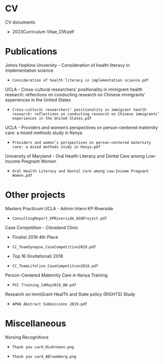 # CV
CV documents
- 2023Curriculum Vitae_DW.pdf

# Publications
Johns Hopkins University - Consideration of health literacy in implementation science 
-     Consideration of health literacy in implementation science.pdf
UCLA - Cross-cultural researchers’ positionality in immigrant health research: reflections on conducting research on Chinese immigrants’ experiences in the United States
-     Cross-cultural researchers’ positionality in immigrant health research: reflections on conducting research on Chinese immigrants’ experiences in the United States.pdf
UCLA - Providers and women’s perspectives on person-centered maternity care: a mixed methods study in Kenya    
-     Providers and women’s perspectives on person-centered maternity care: a mixed methods study in Kenya.pdf
University of Maryland - Oral Health Literacy and Dental Care among Low-Income Pregnant Women
-     Oral Health Literacy and Dental Care among Low-Income Pregnant Women.pdf

# Other projects 
Masters Practicum UCLA - Admin Intern KP Riverside
-     ConsultingReport_KPRiverside_ASQProject.pdf


Case Competition - Cleveland Clinic
- Finalist 2019 4th Place
-     CC_TeamSynapse_CaseCompetition2019.pdf
- Top 16 (Invitational) 2018
-     CC_TeamLifeline_CaseCompetition2018.pdf


Person-Centered Maternity Care in Kenya Training
-     PCC Training_14May2018_DW.pdf

Research on ImmiGrant HealTh and State policy (RIGHTS) Study
-     APHA Abstract Submissions 2019.pdf

# Miscellaneous
Nursing Recognitions
-     Thank you card_KLohrmann.png
-     Thank you card_ABloomberg.png
